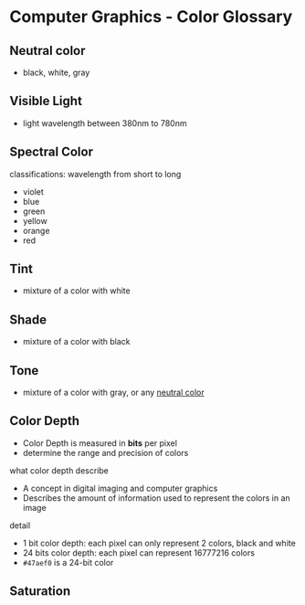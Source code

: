 # Computer Graphics - Color Glossary

## Neutral color

- black, white, gray

## Visible Light

- light wavelength between 380nm to 780nm

## Spectral Color

classifications: wavelength from short to long

- violet
- blue
- green
- yellow
- orange
- red


## Tint

- mixture of a color with white

## Shade

- mixture of a color with black

## Tone

- mixture of a color with gray, or any [neutral color](#neutral-color)

## Color Depth

- Color Depth is measured in **bits** per pixel
- determine the range and precision of colors

what color depth describe

- A concept in digital imaging and computer graphics
- Describes the amount of information used to represent the colors in an image

detail

- 1 bit color depth: each pixel can only represent 2 colors, black and white
- 24 bits color depth: each pixel can represent 16777216 colors
- `#47aef0` is a 24-bit color

## Saturation


